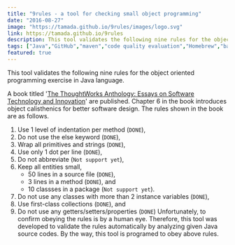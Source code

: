 ```yaml
---
title: "9rules - a tool for checking small object programming"
date: "2016-08-27"
image: "https://tamada.github.io/9rules/images/logo.svg"
link: https://tamada.github.io/9rules
description: This tool validates the following nine rules for the object oriented programming exercise in Java language.
tags: ["Java","GitHub","maven","code quality evaluation","Homebrew","bash/shell"]
featured: true
---
```


This tool validates the following nine rules for the object oriented programming exercise in Java language.

A book titled '[The ThoughtWorks Anthology: Essays on Software Technology and Innovation](https://pragprog.com/book/twa/thoughtworks-anthology)' are published. Chapter 6 in the book introduces object calisthenics for better software design. The rules shown in the book are as follows.

1. Use 1 level of indentation per method (`DONE`),
2. Do not use the else keyword (`DONE`),
3. Wrap all primitives and strings (`DONE`),
4. Use only 1 dot per line (`DONE`),
5. Do not abbreviate (`Not support yet`),
6. Keep all entities small,
    * 50 lines in a source file (`DONE`),
    * 3 lines in a method (`DONE`), and
    * 10 classses in a package (`Not support yet`).
7. Do not use any classes with more than 2 instance variables (`DONE`),
8. Use first-class collections (`DONE`), and
9. Do not use any getters/setters/properties (`DONE`)
Unfortunately, to confirm obeying the rules is by a human eye. Therefore, this tool was developed to validate the rules automatically by analyzing given Java source codes. By the way, this tool is programed to obey above rules.

